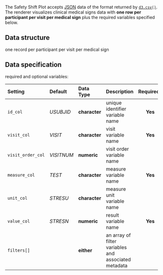 The Safety Shift Plot accepts [JSON](https://en.wikipedia.org/wiki/JSON) data of the format returned by [`d3.csv()`](https://github.com/d3/d3-3.x-api-reference/blob/master/CSV.md). The renderer visualizes clinical medical signs data with **one row per participant per visit per medical sign** plus the required variables specified below.

## Data structure
one record per participant per visit per medical sign

## Data specification
required and optional variables:

| Setting | Default | Data Type | Description | Required? |
|:--------|:--------|:----------|:------------|:---------:|
|`id_col`|_USUBJID_|**character**|unique identifier variable name|**Yes**|
|`visit_col`|_VISIT_|**character**|visit variable name|**Yes**|
|`visit_order_col`|_VISITNUM_|**numeric**|visit order variable name||
|`measure_col`|_TEST_|**character**|measure variable name|**Yes**|
|`unit_col`|_STRESU_|**character**|measure unit variable name||
|`value_col`|_STRESN_|**numeric**|result variable name|**Yes**|
|`filters[]`||**either**|an array of filter variables and associated metadata||